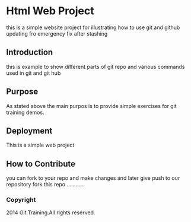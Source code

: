 # Html Web Project
this is a simple website project for illustrating how to use git and github updating fro emergency fix after stashing
## Introduction
this is example to show different parts of git repo and various commands used in git and git hub
## Purpose
As stated above the main purpos is to provide simple exercises for git training demos.
## Deployment
This is a simple web project 
## How to Contribute
you can fork to your repo and make changes and later give push to our repository 
fork this repo
............

### Copyright
2014 Git.Training.All rights reserved.
